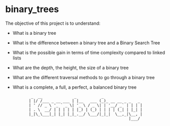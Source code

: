 # binary_trees
The objective of this project is to understand:
  * What is a binary tree
  * What is the difference between a binary tree and a Binary Search Tree
  * What is the possible gain in terms of time complexity compared to linked lists
  * What are the depth, the height, the size of a binary tree
  * What are the different traversal methods to go through a binary tree
  * What is a complete, a full, a perfect, a balanced binary tree

                _  __              _           _
               | |/ /___ _ __ ___ | |__   ___ (_)_ __ __ _ _   _
               | ' // _ \ '_ ` _ \| '_ \ / _ \| | '__/ _` | | | |
               | . \  __/ | | | | | |_) | (_) | | | | (_| | |_| |
               |_|\_\___|_| |_| |_|_.__/ \___/|_|_|  \__,_|\__, |
                                                           |___/

